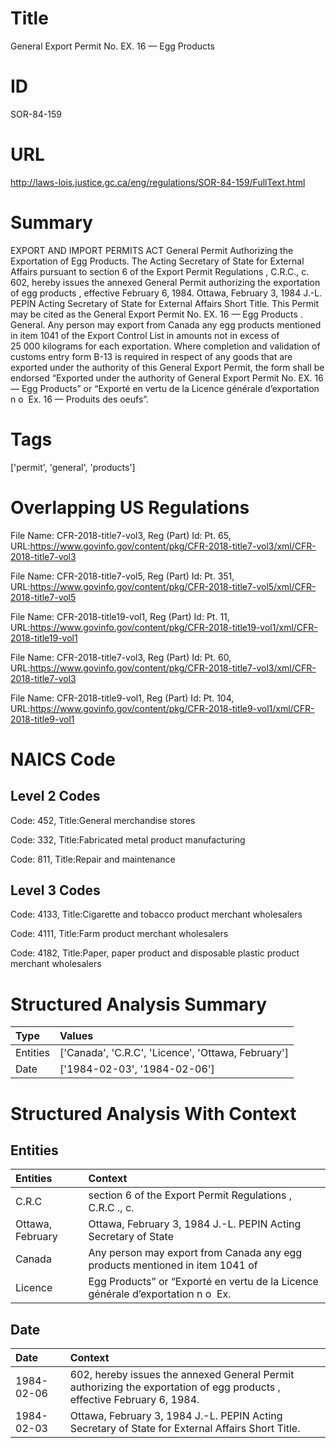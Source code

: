 # Title
General Export Permit No. EX. 16 — Egg Products


# ID
SOR-84-159

# URL
http://laws-lois.justice.gc.ca/eng/regulations/SOR-84-159/FullText.html


# Summary
EXPORT AND IMPORT PERMITS ACT General Permit Authorizing the Exportation of Egg Products.
The Acting Secretary of State for External Affairs pursuant to section 6 of the  Export Permit Regulations , C.R.C., c.
602, hereby issues the annexed  General Permit authorizing the exportation of egg products , effective February 6, 1984.
Ottawa, February 3, 1984 J.-L.
PEPIN Acting Secretary of State for External Affairs Short Title.
This Permit may be cited as the  General Export Permit No. EX.
16 — Egg Products .
General.
Any person may export from Canada any egg products mentioned in item 1041 of the  Export Control List  in amounts not in excess of 25 000 kilograms for each exportation.
Where completion and validation of customs entry form B-13 is required in respect of any goods that are exported under the authority of this General Export Permit, the form shall be endorsed “Exported under the authority of General Export Permit No. EX.
16 — Egg Products” or “Exporté en vertu de la Licence générale d’exportation n o  Ex. 16 — Produits des oeufs”.


# Tags
['permit', 'general', 'products']


# Overlapping US Regulations
File Name: CFR-2018-title7-vol3, Reg (Part) Id: Pt. 65, URL:https://www.govinfo.gov/content/pkg/CFR-2018-title7-vol3/xml/CFR-2018-title7-vol3

File Name: CFR-2018-title7-vol5, Reg (Part) Id: Pt. 351, URL:https://www.govinfo.gov/content/pkg/CFR-2018-title7-vol5/xml/CFR-2018-title7-vol5

File Name: CFR-2018-title19-vol1, Reg (Part) Id: Pt. 11, URL:https://www.govinfo.gov/content/pkg/CFR-2018-title19-vol1/xml/CFR-2018-title19-vol1

File Name: CFR-2018-title7-vol3, Reg (Part) Id: Pt. 60, URL:https://www.govinfo.gov/content/pkg/CFR-2018-title7-vol3/xml/CFR-2018-title7-vol3

File Name: CFR-2018-title9-vol1, Reg (Part) Id: Pt. 104, URL:https://www.govinfo.gov/content/pkg/CFR-2018-title9-vol1/xml/CFR-2018-title9-vol1




# NAICS Code
## Level 2 Codes
Code: 452, Title:General merchandise stores

Code: 332, Title:Fabricated metal product manufacturing

Code: 811, Title:Repair and maintenance




## Level 3 Codes
Code: 4133, Title:Cigarette and tobacco product merchant wholesalers

Code: 4111, Title:Farm product merchant wholesalers

Code: 4182, Title:Paper, paper product and disposable plastic product merchant wholesalers







# Structured Analysis Summary
| Type     | Values                                             |
|:---------|:---------------------------------------------------|
| Entities | ['Canada', 'C.R.C', 'Licence', 'Ottawa, February'] |
| Date     | ['1984-02-03', '1984-02-06']                       |


# Structured Analysis With Context
 


## Entities
| Entities         | Context                                                                           |
|:-----------------|:----------------------------------------------------------------------------------|
| C.R.C            | section 6 of the Export Permit Regulations , C.R.C ., c.                          |
| Ottawa, February | Ottawa, February 3, 1984 J.-L. PEPIN Acting Secretary of State                    |
| Canada           | Any person may export from  Canada any egg products mentioned in item 1041 of     |
| Licence          | Egg Products” or “Exporté en vertu de la Licence  générale d’exportation n o  Ex. |


## Date
| Date       | Context                                                                                                                  |
|:-----------|:-------------------------------------------------------------------------------------------------------------------------|
| 1984-02-06 | 602, hereby issues the annexed  General Permit authorizing the exportation of egg products , effective February 6, 1984. |
| 1984-02-03 | Ottawa, February 3, 1984 J.-L. PEPIN Acting Secretary of State for External Affairs Short Title.                         |


